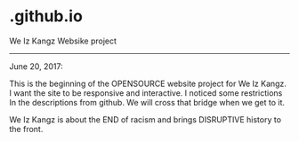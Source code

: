 # .github.io
We Iz Kangz Websike project

---------------------------------------------

June 20, 2017: 

This is the beginning of the OPENSOURCE website project for We Iz Kangz.
I want the site to be responsive and interactive. I noticed some restrictions
In the descriptions from github. We will cross that bridge when we get to it.

We Iz Kangz is about the END of racism and brings DISRUPTIVE history to the front.


